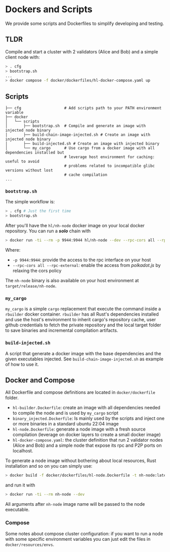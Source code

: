 # Dockers and Scripts

We provide some scripts and Dockerfiles to simplify developing and testing.

## TLDR

Compile and start a cluster with 2 validators (Alice and Bob) and a simple client node with:

```bash
> . cfg
> bootstrap.sh
...
> docker compose -f docker/dockerfiles/hl-docker-compose.yaml up
```

## Scripts

```text
├── cfg                   # Add scripts path to your PATH environment variable
├── docker
│   └── scripts
│       ├── bootstrap.sh  # Compile and generate an image with injected node binary
│       ├── build-chain-image-injected.sh # Create an image with injected node binary
│       ├── build-injected.sh # Create an image with injected binary
│       └── my_cargo      # Use cargo from a docker image with all dependencies installed but
                          # leverage host environment for caching: useful to avoid
                          # problems related to incompatible glibc versions without lost 
                          # cache compilation
...
```

### `bootstrap.sh`

The simple workflow is:

```bash
> . cfg # Just the first time
> bootstrap.sh
```

After you'll have the `hl/nh-node` docker image on your local docker repository. You can run a _**solo**_ chain with

```bash
> docker run -ti --rm -p 9944:9944 hl/nh-node --dev --rpc-cors all --rpc-external
```

Where:

* `-p 9944:9944`: provide the access to the rpc interface on your host
* `--rpc-cors all --rpc-external`: enable the access from _polkadot.js_ by relaxing the cors policy

The `nh-node` binary is also available on your host environment at `target/release/nh-node`.

### `my_cargo`

`my_cargo` is a simple `cargo` replacement that execute the command inside a `rbuilder` docker container. `rbuilder` has all Rust's dependencies installed and use the host's environment to inherit cargo's repository cache, user github credentials to fetch the private repository and the local target folder to save binaries and incremental compilation artifacts.

### `build-injected.sh`

A script that generate a docker image with the base dependencies and the given executables injected. See `build-chain-image-injected.sh` as example of how to use it.

## Docker and Compose

All Dockerfile and compose definitions are located in `docker/dockerfile` folder.

* `hl-builder.Dockerfile`: create an image with all dependencies needed to compile the node and is used by `my_cargo` script
* `binary_injected.Dockerfile`: Is mainly used by the scripts and inject one or more binaries in a standard ubuntu 22:04 image
* `hl-node.Dockerfile`: generate a node image with a fresh source compilation (leverage on docker layers to create a small docker image)
* `hl-docker-compose.yaml`: the cluster definition that run
2 validator nodes (Alice and Bob) and a simple node that expose its rpc and P2P ports on localhost.

To generate a node image without bothering about local resources, Rust installation and so on you can simply use:

```bash
> docker build -f docker/dockerfiles/hl-node.Dockerfile -t nh-node:latest .
```

and run it with

```bash
> docker run -ti --rm nh-node --dev
```

All arguments after `nh-node` image name will be passed to the node executable.

### Compose

Some notes about compose cluster configuration: if you want to run a node with some specific environment variables you can just edit the files in `docker/resources/envs`.
